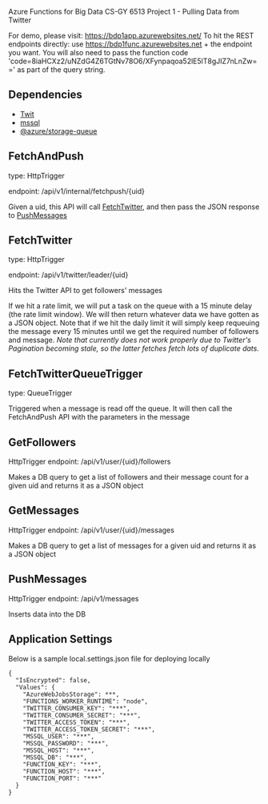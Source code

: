 Azure Functions for Big Data CS-GY 6513 Project 1 - Pulling Data from Twitter

For demo, please visit: https://bdp1app.azurewebsites.net/
To hit the REST endpoints directly: use https://bdp1func.azurewebsites.net + the endpoint you want. You will also need to pass the function code 'code=8iaHCXz2/uNZdG4Z6TGtNv78O6/XFynpaqoa52lE5lT8gJIZ7nLnZw==' as part of the query string.

## Dependencies
- [Twit](https://www.npmjs.com/package/twit)
- [mssql](https://www.npmjs.com/package/mssql)
- [@azure/storage-queue](https://www.npmjs.com/package/@azure/storage-queue)

## FetchAndPush
type: HttpTrigger

endpoint: /api/v1/internal/fetchpush/{uid}

Given a uid, this API will call [FetchTwitter](#FetchTwitter), and then pass the JSON response to [PushMessages](#PushMessages)
## FetchTwitter
type: HttpTrigger

endpoint: /api/v1/twitter/leader/{uid}

Hits the Twitter API to get followers' messages

If we hit a rate limit, we will put a task on the queue with a 15 minute delay (the rate limit window). We will then return whatever data we have gotten as a JSON object. Note that if we hit the daily limit it will simply keep requeuing the message every 15 minutes until we get the required number of followers and message. *Note that currently does not work properly due to Twitter's Pagination becoming stale, so the latter fetches fetch lots of duplicate dats.*
## FetchTwitterQueueTrigger
type: QueueTrigger

Triggered when a message is read off the queue. It will then call the FetchAndPush API with the parameters in the message
## GetFollowers
HttpTrigger
endpoint: /api/v1/user/{uid}/followers

Makes a DB query to get a list of followers and their message count for a given uid and returns it as a JSON object
## GetMessages
HttpTrigger
endpoint: /api/v1/user/{uid}/messages

Makes a DB query to get a list of messages for a given uid and returns it as a JSON object
## PushMessages
HttpTrigger
endpoint: /api/v1/messages

Inserts data into the DB

## Application Settings
Below is a sample local.settings.json file for deploying locally

```
{
  "IsEncrypted": false,
  "Values": {
    "AzureWebJobsStorage": ***,
    "FUNCTIONS_WORKER_RUNTIME": "node",
    "TWITTER_CONSUMER_KEY": "***",
    "TWITTER_CONSUMER_SECRET": "***",
    "TWITTER_ACCESS_TOKEN": "***",
    "TWITTER_ACCESS_TOKEN_SECRET": "***",
    "MSSQL_USER": "***",
    "MSSQL_PASSWORD": "***",
    "MSSQL_HOST": "***",
    "MSSQL_DB": "***",
    "FUNCTION_KEY": "***",
    "FUNCTION_HOST": "***",
    "FUNCTION_PORT": "***"
  }
}
```
